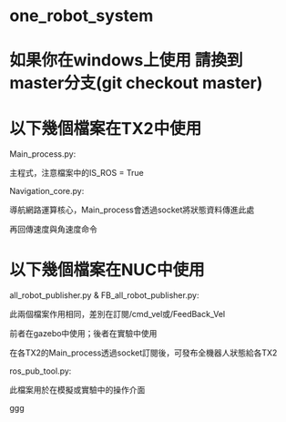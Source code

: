 # one_robot_system

# 如果你在windows上使用 請換到master分支(git checkout master)

# 以下幾個檔案在TX2中使用

Main_process.py:

  主程式，注意檔案中的IS_ROS = True
  
Navigation_core.py:
  
  導航網路運算核心，Main_process會透過socket將狀態資料傳進此處
  
  再回傳速度與角速度命令

# 以下幾個檔案在NUC中使用

all_robot_publisher.py & FB_all_robot_publisher.py:
  
  此兩個檔案作用相同，差別在訂閱/cmd_vel或/FeedBack_Vel
  
  前者在gazebo中使用；後者在實驗中使用
  
  在各TX2的Main_process透過socket訂閱後，可發布全機器人狀態給各TX2
  
ros_pub_tool.py:
  
  此檔案用於在模擬或實驗中的操作介面

ggg
